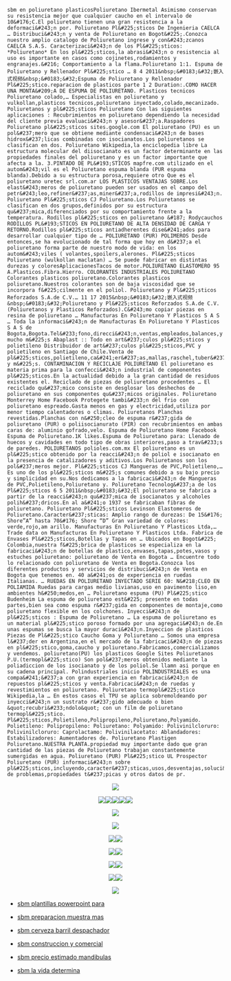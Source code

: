 
```
sbm en poliuretano plasticosPoliuretano Ibermetal Asimismo conservan su resistencia mejor que cualquier caucho en el intervalo de 10&#176;C.El poliuretano tienen una gran resistencia a la deformaci&#243;n por. Poliuretano Pl&#225;sticos De Ingenieria CAELCA … Distribuci&#243;n y venta de Poliuretano en Bogot&#225;.Conozca nuestro amplio catalogo de Poliuretano ingrese y con&#243;zcanos CAELCA S.A.S. Caracterizaci&#243;n de los Pl&#225;sticos: *Poliuretano* En los pl&#225;sticos,la abrasi&#243;n o resistencia al uso es importante en casos como cojinetes,rodamientos y engranajes.&#216; Comportamiento a la flama.Poliuretano 1:1. Espuma de Poliuretano y Rellenador Pl&#225;stico … 8 4 2011&nbsp;&#0183;&#32;嵌入式视频&nbsp;&#0183;&#32;Espuma de Poliuretano y Rellenador Pl&#225;stico.reparacion de plasticos parte 1 2 Duration:.COMO HACER UNA MONTA&#209;A DE ESPUMA DE POLIURETANO. Plasticos tecnicos Poliuretano colado,… Especialistas en poliuretano y vulkollan,plasticos tecnicos,poliuretano inyectado,colado,mecanizado. Poliuretanos y pl&#225;sticos Poliuretano Con las siguientes aplicaciones : Recubrimientos en poliuretano dependiendo la necesidad del cliente previa evaluaci&#243;n y asesor&#237;a.Raspadores Poliuretano pl&#225;sticos sites.google.com El poliuretano (PU) es un pol&#237;mero que se obtiene mediante condensaci&#243;n de bases hidrox&#237;licas combinadas con isocianatos.Los poliuretanos se clasifican en dos. Poliuretano Wikipedia,la enciclopedia libre La estructura molecular del diisocianato es un factor determinante en las propiedades finales del poliuretano y es un factor importante que afecta a la. 3.PINTADO DE PL&#193;STICOS mapfre.com utilizado en el autom&#243;vil es el Poliuretano espuma blanda (PUR espuma blanda).Debido a su estructura porosa,requiere otro Que es el poliuretano uretec srl.com.ar LOS PLASTICOS VENTAJAS SOBRE.Los elast&#243;meros de poliuretano pueden ser usados en el campo del petr&#243;leo,refiner&#237;as,miner&#237;a,rodillos de impresi&#243;n. Poliuretano Pl&#225;sticos CJ Poliuretano.Los Poliuretanos se clasifican en dos grupos,definidos por su estructura qu&#237;mica,diferenciados por su comportamiento frente a la temperatura. Rodillos pl&#225;sticos en poliuretano &#187; Rodycauchos RODILLOS PL&#193;STICOS EN POLIURETANO DE ALTA DENSIDAD DE CARGA Y RETORNO.Rodillos pl&#225;sticos antiadherentes dise&#241;ados para desarrollar cualquier tipo de … POLIURETANO (PUR) POLIMEROS Desde entonces,se ha evolucionado de tal forma que hoy en d&#237;a el poliuretano forma parte de nuestro modo de vida: en los autom&#243;viles ( volantes,spoilers,alerones. Pl&#225;sticos Poliuretano (wulkollan maclatan) … Se puede fabricar en distintas durezas y coloresAplicacionesTacos de motor.POLIURETANO ELASTOMERO 95 A.Plasticos.Fibra.Hierro. COLORANTES INDUSTRIALES POLIURETANO Colorantes plasticos poliuretano.Colorantes plasticos poliuretano.Nuestros colorantes son de baja viscosidad que se incorpora f&#225;cilmente en el poliol. Poliuretano y Pl&#225;sticos Reforzados S.A.de C.V.… 11 17 2015&nbsp;&#0183;&#32;嵌入式视频&nbsp;&#0183;&#32;Poliuretano y Pl&#225;sticos Reforzados S.A.de C.V.(Poliuretanos y Plasticos Reforzados).C&#243;mo copiar piezas en resina de poliuretano … Manufacturas En Poliuretano Y Plasticos S A S … Toda la informaci&#243;n de Manufacturas En Poliuretano Y Plasticos S A S de Bogota,Bogota.Tel&#233;fono,direcci&#243;n,ventas,empleados,balances,y mucho m&#225;s Abaplast :: Todo en art&#237;culos pl&#225;sticos y polietileno Distribuidor de art&#237;culos pl&#225;sticos,PVC y polietileno en Santiago de Chile.Venta de pl&#225;sticos,polietileno,ca&#241;er&#237;as,mallas,raschel,tuber&#237;as y m&#225;s. CONTAMINACION Y RECICLAJE POLIURETANO El poliuretano es materia prima para la confecci&#243;n industrial de componentes pl&#225;sticos.En la actualidad debido a la gran cantidad de residuos existentes el. Reciclado de piezas de poliuretano procedentes … El reciclado qu&#237;mico consiste en desglosar los deshechos de poliuretano en sus componentes qu&#237;micos originales. Poliuretano Monterrey Home Facebook Protegete tambi&#233;n del frio con poliuretano espreado.Gasta menos en gas y electricidad,utiliza por menor tiempo calentadores o climas. Poliuretanos Planchas revestidas.Planchas con n&#250;cleo de espuma r&#237;gida de poliuretano (PUR) o poliisocianurato (PIR) con recubrimientos en ambas caras de: aluminio gofrado,velo. Espuma de Poliuretano Home Facebook Espuma de Poliuretano.1K likes.Espuma de Poliuretano para: Llenado de huecos y cavidades en todo tipo de obras interiores,paso a trav&#233;s de paredes. POLIURETANOS polioles.com.mx El poliuretano es un pl&#225;stico obtenido por la reacci&#243;n de poliol e isocianato en la presencia de catalizadores y aditivos.Los Poliuretanos son los pol&#237;meros mejor. Pl&#225;sticos CJ Mangueras de PVC,Polietileno,… Es uno de los pl&#225;sticos m&#225;s comunes debido a su bajo precio y simplicidad en su.Nos dedicamos a la fabricaci&#243;n de Mangueras de PVC,Polietileno,Poliuretano y. Poliuretano Tecnolog&#237;a de los Pl&#225;sticos 6 5 2011&nbsp;&#0183;&#32;El poliuretano se fabrica a partir de la reacci&#243;n qu&#237;mica de isocianatos y alcoholes polih&#237;dricos.En al a&#241;o 1937 se fabricaban fibras de poliuretano. Poliuretano Pl&#225;sticos Levinson Elastomeros de Poliuretano.Caracter&#237;sticas: Amplio rango de durezas: De 15&#176; Shore”A” hasta 70&#176; Shore “D” Gran variedad de colores: verde,rojo,am arillo. Manufacturas En Poliuretano Y Plasticos Ltda,… Trade data on Manufacturas En Poliuretano Y Plasticos Ltda. Fabrica de Envases Pl&#225;sticos,Botellas y Tapas en … Ubicados en Bogot&#225; Colombia,nuestra f&#225;brica de plasticos se especializa en la fabricaci&#243;n de botellas de plastico,envases,tapas,potes,vasos y estuches poliuretano: poliuretano de Venta en Bogota … Encuentre todo lo relacionado con poliuretano de Venta en Bogota.Conozca los diferentes productos y servicios de distribuci&#243;n de Venta en Bogota que tenemos en. 40 a&#241;os de experiencia en ruedas Italianas. … RUEDAS EN POLIURETANO INYECTADO SERIE 60: N&#218;CLEO EN POLIAMIDA Ruedas para cargas medio livianas,uso en pavimento liso,en ambientes h&#250;medos,en … Poliuretano espuma (PU) Pl&#225;stico Budenheim La espuma de poliuretano est&#225; presente en todas partes,bien sea como espuma r&#237;gida en componentes de montaje,como poliuretano flexible en los colchones. Inyecci&#243;n de pl&#225;sticos : Espuma de Poliuretano … La espuma de poliuretano es un material pl&#225;stico poroso formado por una agregaci&#243;n de.En unas espumas se busca la mayor duraci&#243;n.Inyeccion de plasticos Piezas de Pl&#225;stico Caucho Goma y Poliuretano … Somos una empresa l&#237;der en Argentina,en el mercado de la fabricaci&#243;n de piezas en pl&#225;stico,goma,caucho y poliuretano.Fabricamos,comercializamos y vendemos. poliuretano(PU) los plasticos Google Sites Poliuretanos P.U.(termopl&#225;stico) Son pol&#237;meros obtenidos mediante la poliadiccion de los isocianato y de los poliol.Se llamn asi porque en su cadena principal. Polindustriales inicio POLINDUSTRIALES es una compa&#241;&#237;a con gran experiencia en fabricaci&#243;n de repuestos pl&#225;sticos y venta.Fabricaci&#243;n de ruedas y revestimientos en poliuretano. Poliuretano termopl&#225;stico Wikipedia,la … En estos casos el TPU se aplica sobremoldeando por inyecci&#243;n un sustrato r&#237;gido adecuado o bien &quot;recubri&#233;ndolo&quot; con un film de poliuretano termopl&#225;stico. Pl&#225;sticos,Polietileno,Polipropileno,Poliuretano,Polyamido. Polietileno: Polipropileno: Poliuretano: Polyamido: Polivinilcloruro: Polivinilcloruro: Caprolactamo: Polivinilacetato: Ablandadores: Estabilizadores: Aumentadores de. Poliuretano Plastigen Poliuretano.NUESTRA PLANTA.propiedad muy importante dado que gran cantidad de las piezas de Poliuretano trabajan constantemente sumergidas en agua. Poliuretano (PUR) Pl&#225;stico UL Prospector Poliuretano (PUR) informaci&#243;n sobre pl&#225;sticos,incluyendo,caracter&#237;sticas,usos,desventajas,soluci&#243;n de problemas,propiedades t&#237;picas y otros datos de pr. 
```

<div align="center">

<a href="https://es-crusher.shibang-china.com/github&k=sbm+en+poliuretano+plasticos"><img src="https://static.shibang-china.com/es/crusher/logo.jpg"></a>

<a href="https://es-crusher.shibang-china.com/github&k=sbm+en+poliuretano+plasticos"><img src="https://static.shibang-china.com/es/crusher/index.jpg"></a><a href="https://es-crusher.shibang-china.com/material.htmlgithub&k=sbm+en+poliuretano+plasticos"><img src="https://static.shibang-china.com/es/crusher/material.jpg"></a><a href="https://es-crusher.shibang-china.com/application.htmlgithub&k=sbm+en+poliuretano+plasticos"><img src="https://static.shibang-china.com/es/crusher/application.jpg"></a><a href="https://es-crusher.shibang-china.com/aboutus.htmlgithub&k=sbm+en+poliuretano+plasticos"><img src="https://static.shibang-china.com/es/crusher/aboutus.jpg"></a><a href="https://es-crusher.shibang-china.com/contact.htmlgithub&k=sbm+en+poliuretano+plasticos"><img src="https://static.shibang-china.com/es/crusher/contact.jpg"></a>

<a href="https://es-crusher.shibang-china.com/github&k=sbm+en+poliuretano+plasticos"><img src="https://static.shibang-china.com/es/crusher/banner.jpg"></a>

<a href="https://swt.shibang-china.com/github&k=sbm+en+poliuretano+plasticos"><img src="https://static.shibang-china.com/es/crusher/text.jpg"></a>

<a href="https://swt.shibang-china.com/github&k=sbm+en+poliuretano+plasticos"><img src="https://static.shibang-china.com/es/crusher/chat.jpg"></a><a href="https://es-crusher.shibang-china.com/contact.htmlgithub&k=sbm+en+poliuretano+plasticos"><img src="https://static.shibang-china.com/es/crusher/message.jpg"></a>

<a href="https://es-crusher.shibang-china.com/products/pe.htmlgithub&k=sbm+en+poliuretano+plasticos"><img src="https://static.shibang-china.com/es/crusher/pe.jpg"></a><a href="https://es-crusher.shibang-china.com/products/pf.htmlgithub&k=sbm+en+poliuretano+plasticos"><img src="https://static.shibang-china.com/es/crusher/pf.jpg"></a>

<a href="https://es-crusher.shibang-china.com/products/hpt.htmlgithub&k=sbm+en+poliuretano+plasticos"><img src="https://static.shibang-china.com/es/crusher/hpt.jpg"></a><a href="https://es-crusher.shibang-china.com/products/vsi.htmlgithub&k=sbm+en+poliuretano+plasticos"><img src="https://static.shibang-china.com/es/crusher/vsi.jpg"></a>

<a href="https://es-crusher.shibang-china.com/products/klv.htmlgithub&k=sbm+en+poliuretano+plasticos"><img src="https://static.shibang-china.com/es/crusher/klv.jpg"></a><a href="https://es-crusher.shibang-china.com/products/portable.htmlgithub&k=sbm+en+poliuretano+plasticos"><img src="https://static.shibang-china.com/es/crusher/portable.jpg"></a>

<a href="https://swt.shibang-china.com/github&k=sbm+en+poliuretano+plasticos"><img src="https://static.shibang-china.com/es/crusher/case.jpg"></a>

</div>


* [sbm plantillas powerpoint para](sbm%20plantillas%20powerpoint%20para.md)

* [sbm preparacion muestra mas](sbm%20preparacion%20muestra%20mas.md)

* [sbm cerveza barril despachador](sbm%20cerveza%20barril%20despachador.md)

* [sbm construccion y comercial](sbm%20construccion%20y%20comercial.md)

* [sbm precio estimado mandibulas](sbm%20precio%20estimado%20mandibulas.md)

* [sbm la vida determina](sbm%20la%20vida%20determina.md)